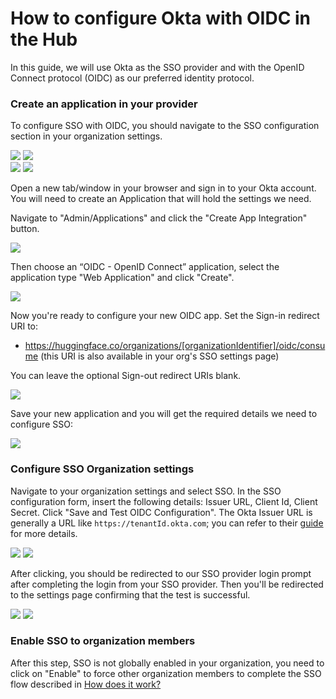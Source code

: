 # How to configure Okta with OIDC in the Hub

In this guide, we will use Okta as the SSO provider and with the OpenID Connect protocol (OIDC) as our preferred identity protocol. 

### Create an application in your provider
To configure SSO with OIDC, you should navigate to the SSO configuration section in your organization settings.

<div class="flex justify-center">
<img class="block dark:hidden" src="https://huggingface.co/datasets/huggingface/documentation-images/resolve/main/hub/sso/sso-navigation-settings.png"/>
<img class="hidden dark:block" src="https://huggingface.co/datasets/huggingface/documentation-images/resolve/main/hub/sso/sso-navigation-settings-dark.png"/>
</div>

<div class="flex justify-center">
<img class="block dark:hidden" src="https://huggingface.co/datasets/huggingface/documentation-images/resolve/main/hub/sso/sso-settings.png"/>
<img class="hidden dark:block" src="https://huggingface.co/datasets/huggingface/documentation-images/resolve/main/hub/sso/sso-settings-dark.png"/>
</div>

Open a new tab/window in your browser and sign in to your Okta account. You will need to create an Application that will hold the settings we need.

Navigate to "Admin/Applications" and click the "Create App Integration" button.

<div class="flex justify-center">
<img src="https://huggingface.co/datasets/huggingface/documentation-images/resolve/main/hub/sso/sso-okta-guide-1.png"/>
</div>

Then choose an “OIDC - OpenID Connect” application, select the application type "Web Application" and click "Create".


<div class="flex justify-center">
<img src="https://huggingface.co/datasets/huggingface/documentation-images/resolve/main/hub/sso/sso-okta-guide-2.png"/>
</div>

Now you're ready to configure your new OIDC app. Set the Sign-in redirect URI to:
* https://huggingface.co/organizations/[organizationIdentifier]/oidc/consume (this URI is also available in your org's SSO settings page)


You can leave the optional Sign-out redirect URIs blank.

<div class="flex justify-center">
<img src="https://huggingface.co/datasets/huggingface/documentation-images/resolve/main/hub/sso/sso-okta-guide-3.png"/>
</div>


Save your new application and you will get the required details we need to configure SSO:


<div class="flex justify-center">
<img src="https://huggingface.co/datasets/huggingface/documentation-images/resolve/main/hub/sso/sso-okta-guide-4.png"/>
</div>

### Configure SSO Organization settings

Navigate to your organization settings and select SSO. In the SSO configuration form, insert the following details: Issuer URL, Client Id, Client Secret. Click "Save and Test OIDC Configuration". The Okta Issuer URL is generally a URL like `https://tenantId.okta.com`; you can refer to their [guide](https://support.okta.com/help/s/article/What-is-theIssuerlocated-under-the-OpenID-Connect-ID-Token-app-settings-used-for?language=en_US) for more details.

<div class="flex justify-center">
<img class="block dark:hidden" src="https://huggingface.co/datasets/huggingface/documentation-images/resolve/main/hub/sso/sso-okta-guide-5.png"/>
<img class="hidden dark:block" src="https://huggingface.co/datasets/huggingface/documentation-images/resolve/main/hub/sso/sso-okta-guide-5-dark.png"/>
</div>

After clicking, you should be redirected to our SSO provider login prompt after completing the login from your SSO provider. Then you'll be redirected to the settings page confirming that the test is successful.


<div class="flex justify-center">
<img class="block dark:hidden" src="https://huggingface.co/datasets/huggingface/documentation-images/resolve/main/hub/sso/sso-okta-guide-6.png"/>
<img class="hidden dark:block" src="https://huggingface.co/datasets/huggingface/documentation-images/resolve/main/hub/sso/sso-okta-guide-6-dark.png"/>
</div>

### Enable SSO to organization members

After this step, SSO is not globally enabled in your organization, you need to click on "Enable" to force other organization members to complete the SSO flow described in [How does it work?](./security-sso.md#how-does-it-work)


